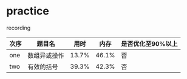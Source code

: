 # practice
recording 


|次序|题目名|用时|内存|是否优化至90%以上|
|----|----|----|----|----|
|one    |数组异或操作   |13.7%|46.1%|否|
|two    |有效的括号     |39.3%|42.3%|否|